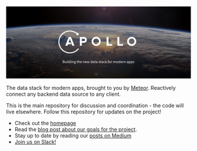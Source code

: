 ![Apollo logo](apollo-banner.png)

The data stack for modern apps, brought to you by [Meteor](https://www.meteor.com/). Reactively connect any backend data source to any client.

This is the main repository for discussion and coordination - the code will live elsewhere. Follow this repository for updates on the project!

- Check out the [homepage](http://www.apollodata.com/)
- Read the [blog post about our goals for the project](https://medium.com/apollo-stack/apollo-8b7215bcab1c).
- Stay up to date by reading our [posts on Medium](https://dev-blog.apollodata.com)
- [Join us on Slack!](http://www.apollodata.com/#slack)
